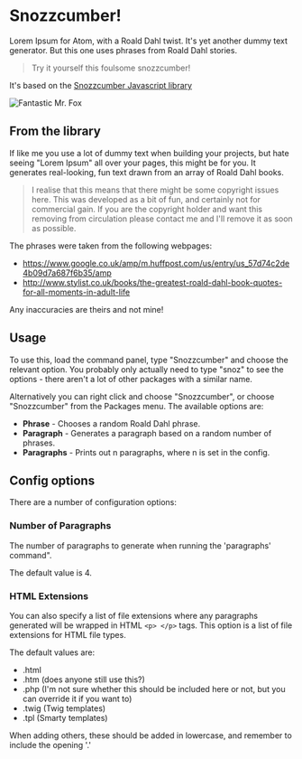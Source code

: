 # Snozzcumber!

Lorem Ipsum for Atom, with a Roald Dahl twist.  It's yet another dummy text
generator.  But this one uses phrases from Roald Dahl stories.

> Try it yourself this foulsome snozzcumber!

It's based on the [Snozzcumber Javascript library](https://paulhorner79.github.io/snozzcumber/)

![Fantastic Mr. Fox](https://raw.githubusercontent.com/paulhorner79/atom-snozzcumber/master/bfg.png "The BFG")

## From the library

If like me you use a lot of dummy text when building your projects, but hate
seeing "Lorem Ipsum" all over your pages, this might be for you.  It generates
real-looking, fun text drawn from an array of Roald Dahl books.

> I realise that this means that there might be some copyright issues here.
This was developed as a bit of fun, and certainly not for commercial gain. If
you are the copyright holder and want this removing from circulation please
contact me and I'll remove it as soon as possible.

The phrases were taken from the following webpages:

- https://www.google.co.uk/amp/m.huffpost.com/us/entry/us_57d74c2de4b09d7a687f6b35/amp
- http://www.stylist.co.uk/books/the-greatest-roald-dahl-book-quotes-for-all-moments-in-adult-life

Any inaccuracies are theirs and not mine!

## Usage

To use this, load the command panel, type "Snozzcumber" and choose the relevant
option.  You probably only actually need to type "snoz" to see the options -
there aren't a lot of other packages with a similar name.

Alternatively you can right click and choose "Snozzcumber", or choose
"Snozzcumber" from the Packages menu.  The available options are:

- **Phrase** - Chooses a random Roald Dahl phrase.
- **Paragraph** - Generates a paragraph based on a random number of phrases.
- **Paragraphs** - Prints out n paragraphs, where n is set in the config.

## Config options

There are a number of configuration options:

### Number of Paragraphs

The number of paragraphs to generate when running the 'paragraphs' command".

The default value is 4.

### HTML Extensions
You can also specify a list of file extensions where any paragraphs generated
will be wrapped in HTML `<p> </p>` tags.  This option is a list of file
extensions for HTML file types.

The default values are:
- .html
- .htm (does anyone still use this?)
- .php (I'm not sure whether this should be included here or not, but you can
override it if you want to)
- .twig (Twig templates)
- .tpl (Smarty templates)

When adding others, these should be added in lowercase, and remember to include
the opening '.'
